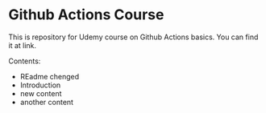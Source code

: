 # Github Actions Course
This is repository for Udemy course on Github Actions basics. You can find it at link. 

Contents:
- REadme chenged
- Introduction
- new content
- another content
